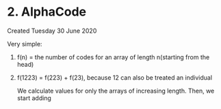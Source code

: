 # 2. AlphaCode
Created Tuesday 30 June 2020

Very simple:

1. f(n) = the number of codes for an array of length n(starting from the head)
2. f(1223) = f(223) + f(23), because 12 can also be treated an individual

	We calculate values for only the arrays of increasing length. Then, we start adding

